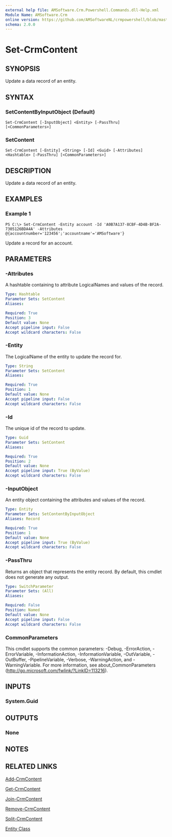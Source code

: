 ```yaml
---
external help file: AMSoftware.Crm.Powershell.Commands.dll-Help.xml
Module Name: AMSoftware.Crm
online version: https://github.com/AMSoftwareNL/crmpowershell/blob/master/docs/Set-CrmContent.md
schema: 2.0.0
---
```


# Set-CrmContent

## SYNOPSIS
Update a data record of an entity.

## SYNTAX

### SetContentByInputObject (Default)
```
Set-CrmContent [-InputObject] <Entity> [-PassThru] [<CommonParameters>]
```

### SetContent
```
Set-CrmContent [-Entity] <String> [-Id] <Guid> [-Attributes] <Hashtable> [-PassThru] [<CommonParameters>]
```

## DESCRIPTION
Update a data record of an entity.

## EXAMPLES

### Example 1
```
PS C:\> Set-CrmContent -Entity account -Id 'A0B7A137-8CBF-4D4B-BF2A-7305126BDA4A' -Attributes @{accountnumber='123456';'accountname'='AMSoftware'}
```

Update a record for an account.

## PARAMETERS

### -Attributes
A hashtable containing to attribute LogicalNames and values of the record.

```yaml
Type: Hashtable
Parameter Sets: SetContent
Aliases:

Required: True
Position: 3
Default value: None
Accept pipeline input: False
Accept wildcard characters: False
```

### -Entity
The LogicalName of the entity to update the record for.

```yaml
Type: String
Parameter Sets: SetContent
Aliases:

Required: True
Position: 1
Default value: None
Accept pipeline input: False
Accept wildcard characters: False
```

### -Id
The unique id of the record to update.

```yaml
Type: Guid
Parameter Sets: SetContent
Aliases:

Required: True
Position: 2
Default value: None
Accept pipeline input: True (ByValue)
Accept wildcard characters: False
```

### -InputObject
An entity object containing the attributes and values of the record.

```yaml
Type: Entity
Parameter Sets: SetContentByInputObject
Aliases: Record

Required: True
Position: 1
Default value: None
Accept pipeline input: True (ByValue)
Accept wildcard characters: False
```

### -PassThru
Returns an object that represents the entity record. By default, this cmdlet does not generate any output.

```yaml
Type: SwitchParameter
Parameter Sets: (All)
Aliases:

Required: False
Position: Named
Default value: None
Accept pipeline input: False
Accept wildcard characters: False
```

### CommonParameters
This cmdlet supports the common parameters: -Debug, -ErrorAction, -ErrorVariable, -InformationAction, -InformationVariable, -OutVariable, -OutBuffer, -PipelineVariable, -Verbose, -WarningAction, and -WarningVariable. For more information, see about_CommonParameters (http://go.microsoft.com/fwlink/?LinkID=113216).

## INPUTS

### System.Guid
## OUTPUTS

### None
## NOTES

## RELATED LINKS

[Add-CrmContent](Add-CrmContent.md)

[Get-CrmContent](Get-CrmContent.md)

[Join-CrmContent](Join-CrmContent.md)

[Remove-CrmContent](Remove-CrmContent.md)

[Split-CrmContent](Split-CrmContent.md)

[Entity Class](https://msdn.microsoft.com/library/microsoft.xrm.sdk.entity.aspx)
